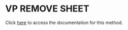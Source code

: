 <!---->
# VP REMOVE SHEET

Click [here](https://developer.4d.com/docs/ViewPro/method-list#vp-remove-sheet) to access the documentation for this method.

